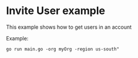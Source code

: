 # Invite User example

This example shows how to get users in an account

Example:

```go run main.go -org myOrg -region us-south"```